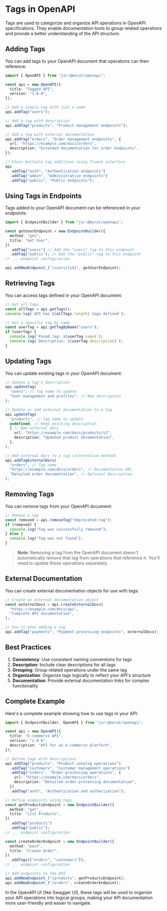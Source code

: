 # Tags in OpenAPI

Tags are used to categorize and organize API operations in OpenAPI
specifications. They enable documentation tools to group related operations and
provide a better understanding of the API structure.

## Adding Tags

You can add tags to your OpenAPI document that operations can then reference:

```typescript
import { OpenAPI } from "jsr:@murat/openapi";

const api = new OpenAPI({
  title: "Tagged API",
  version: "1.0.0",
});

// Add a simple tag with just a name
api.addTag("users");

// Add a tag with description
api.addTag("products", "Product management endpoints");

// Add a tag with external documentation
api.addTag("orders", "Order management endpoints", {
  url: "https://example.com/docs/orders",
  description: "Extended documentation for order endpoints",
});

// Chain multiple tag additions using fluent interface
api
  .addTag("auth", "Authentication endpoints")
  .addTag("admin", "Administrative endpoints")
  .addTag("public", "Public endpoints");
```

## Using Tags in Endpoints

Tags added to your OpenAPI document can be referenced in your endpoints:

```typescript
import { EndpointBuilder } from "jsr:@murat/openapi";

const getUserEndpoint = new EndpointBuilder({
  method: "get",
  title: "Get User",
})
  .addTag("users") // Add the "users" tag to this endpoint
  .addTag("public"); // Add the "public" tag to this endpoint
// ... endpoint configuration

api.addNewEndpoint_("/users/{id}", getUserEndpoint);
```

## Retrieving Tags

You can access tags defined in your OpenAPI document:

```typescript
// Get all tags
const allTags = api.getTags();
console.log(`API has ${allTags.length} tags defined`);

// Get a specific tag by name
const userTag = api.getTagByName("users");
if (userTag) {
  console.log(`Found tag: ${userTag.name}`);
  console.log(`Description: ${userTag.description}`);
}
```

## Updating Tags

You can update existing tags in your OpenAPI document:

```typescript
// Update a tag's description
api.updateTag(
  "users", // Tag name to update
  "User management and profiles", // New description
);

// Update or add external documentation to a tag
api.updateTag(
  "products", // Tag name to update
  undefined, // Keep existing description
  { // New external docs
    url: "https://example.com/docs/products/v2",
    description: "Updated product documentation",
  },
);

// Add external docs to a tag (alternative method)
api.addTagExternalDocs(
  "orders", // Tag name
  "https://example.com/docs/orders", // Documentation URL
  "Detailed order documentation", // Optional description
);
```

## Removing Tags

You can remove tags from your OpenAPI document:

```typescript
// Remove a tag
const removed = api.removeTag("deprecated-tag");
if (removed) {
  console.log("Tag was successfully removed");
} else {
  console.log("Tag was not found");
}
```

> **Note**: Removing a tag from the OpenAPI document doesn't automatically
> remove that tag from operations that reference it. You'll need to update those
> operations separately.

## External Documentation

You can create external documentation objects for use with tags:

```typescript
// Create an external documentation object
const externalDocs = api.createExternalDocs(
  "https://example.com/docs/api",
  "Complete API documentation",
);

// Use it when adding a tag
api.addTag("payments", "Payment processing endpoints", externalDocs);
```

## Best Practices

1. **Consistency**: Use consistent naming conventions for tags
2. **Description**: Include clear descriptions for all tags
3. **Grouping**: Group related operations under the same tag
4. **Organization**: Organize tags logically to reflect your API's structure
5. **Documentation**: Provide external documentation links for complex
   functionality

## Complete Example

Here's a complete example showing how to use tags in your API:

```typescript
import { EndpointBuilder, OpenAPI } from "jsr:@murat/openapi";

const api = new OpenAPI({
  title: "E-commerce API",
  version: "1.0.0",
  description: "API for an e-commerce platform",
});

// Define tags with descriptions
api.addTag("products", "Product catalog operations")
  .addTag("customers", "Customer management operations")
  .addTag("orders", "Order processing operations", {
    url: "https://example.com/docs/orders",
    description: "Detailed order processing documentation",
  })
  .addTag("auth", "Authentication and authorization");

// Define endpoints using tags
const getProductsEndpoint = new EndpointBuilder({
  method: "get",
  title: "List Products",
})
  .addTag("products")
  .addTag("public");
// ... endpoint configuration

const createOrderEndpoint = new EndpointBuilder({
  method: "post",
  title: "Create Order",
})
  .addTags(["orders", "customers"]);
// ... endpoint configuration

// Add endpoints to the API
api.addNewEndpoint_("/products", getProductsEndpoint);
api.addNewEndpoint_("/orders", createOrderEndpoint);
```

In the OpenAPI UI (like Swagger UI), these tags will be used to organize your
API operations into logical groups, making your API documentation more
user-friendly and easier to navigate.
